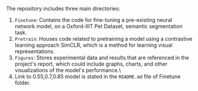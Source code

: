 The repository includes three main directories:

1. `Finetune`: Contains the code for fine-tuning a pre-existing neural network model, on a Oxford-IIIT Pet Dataset, semantic segmentation task.
2. `Pretrain`: Houses code related to pretraining a model using a contrastive learning approach SimCLR, which is a method for learning visual representations.
3. `Figures`: Stores experimental data and results that are referenced in the project's report, which could include graphs, charts, and other visualizations of the model's performance.\
4. Link to 0.55,0.7,0.85 model is stated in the `README.md` file of Finetune folder.
